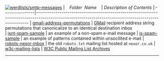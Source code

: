[![werdlists/smtp-messages](https://img.shields.io/badge/werdlists-smtp-messages-purple.svg?logo=github&style=popout&longCache=true)](# "werdlists/smtp-messages")
|&nbsp;&nbsp;&nbsp;&nbsp;_Folder&nbsp;&nbsp;Name_&nbsp;&nbsp;&nbsp;&nbsp;| _Description of Contents_
|:----------------|--------------------------------------------------------------------------------------------------------------------------------------------------------
| [gmail-address-permutations](gmail-address-permutations.txt) |  [GMail](https://gmail.com) recipient address string permutations that canonicalize to an identical destination inbox  
| [isnt-spam-sample](isnt-spam-sample.txt) |  an example of a non-spam e-mail message 
| [is-spam-sample](is-spam-sample.txt) |  an example of patterns contained within unsocilited e-mail 
| [robots-nexor-mbox](robots-nexor-mbox.txt) |  the old `robots.txt` mailing list hosted at `nexor.co.uk` 
| [w3c-mailing-lists](w3c-mailing-lists.txt) |  [W3C Public Mailing List Archives](https://lists.w3.org/Archives/Public/) 

* * *

